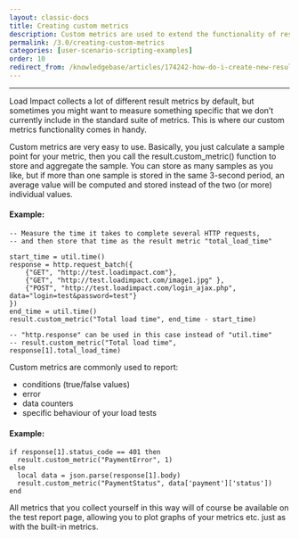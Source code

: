 ```yaml
---
layout: classic-docs
title: Creating custom metrics
description: Custom metrics are used to extend the functionality of results with Load Impact. Custom metrics can be any numeric value and are able to be plotted in the main graph.
permalink: /3.0/creating-custom-metrics
categories: [user-scenario-scripting-examples]
order: 10
redirect_from: /knowledgebase/articles/174242-how-do-i-create-new-result-metrics
---
```


***

Load Impact collects a lot of different result metrics by default, but sometimes you might want to measure something specific that we don’t currently include in the standard suite of metrics. This is where our custom metrics functionality comes in handy.

Custom metrics are very easy to use. Basically, you just calculate a sample point for your metric, then you call the result.custom_metric() function to store and aggregate the sample. You can store as many samples as you like, but if more than one sample is stored in the same 3-second period, an average value will be computed and stored instead of the two (or more) individual values.

#### Example:
```
-- Measure the time it takes to complete several HTTP requests,
-- and then store that time as the result metric "total_load_time"

start_time = util.time()
response = http.request_batch({
    {"GET", "http://test.loadimpact.com"},
    {"GET", "http://test.loadimpact.com/image1.jpg" },
    {"POST", "http://test.loadimpact.com/login_ajax.php", data="login=test&password=test"}
})
end_time = util.time()
result.custom_metric("Total load time", end_time - start_time)

-- "http.response" can be used in this case instead of "util.time"
-- result.custom_metric("Total load time", response[1].total_load_time)
```

Custom metrics are commonly used to report:

- conditions (true/false values)
- error
- data counters
- specific behaviour of your load tests

#### Example:
```
if response[1].status_code == 401 then
  result.custom_metric("PaymentError", 1)
else
  local data = json.parse(response[1].body)
  result.custom_metric("PaymentStatus", data['payment']['status'])
end
```
All metrics that you collect yourself in this way will of course be available on the test report page, allowing you to plot graphs of your metrics etc. just as with the built-in metrics.
